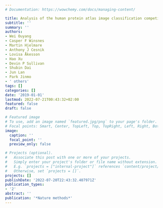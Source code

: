 ```yaml
---
# Documentation: https://wowchemy.com/docs/managing-content/

title: Analysis of the human protein atlas image classification competition
subtitle: ''
summary: ''
authors:
- Wei Ouyang
- Casper F Winsnes
- Martin Hjelmare
- Anthony J Cesnik
- Lovisa Åkesson
- Hao Xu
- Devin P Sullivan
- Shubin Dai
- Jun Lan
- Park Jinmo
- ' others'
tags: []
categories: []
date: '2019-01-01'
lastmod: 2022-07-21T00:43:32+02:00
featured: false
draft: false

# Featured image
# To use, add an image named `featured.jpg/png` to your page's folder.
# Focal points: Smart, Center, TopLeft, Top, TopRight, Left, Right, BottomLeft, Bottom, BottomRight.
image:
  caption: ''
  focal_point: ''
  preview_only: false

# Projects (optional).
#   Associate this post with one or more of your projects.
#   Simply enter your project's folder or file name without extension.
#   E.g. `projects = ["internal-project"]` references `content/project/deep-learning/index.md`.
#   Otherwise, set `projects = []`.
projects: []
publishDate: '2022-07-20T22:43:32.407971Z'
publication_types:
- '2'
abstract: ''
publication: '*Nature methods*'
---
```

